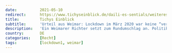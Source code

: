 ```yaml
---
date:          2021-05-10
redirect:      https://www.tichyseinblick.de/daili-es-sentials/weiteres-urteil-weimar-lockdown-maerz-2020/
title:         Tichys Einblick
subtitle:      'Urteil aus Weimar: Lockdown im März 2020 war keine “vertretbare Entscheidung”'
description:   'Ein Weimarer Richter setzt zum Rundumschlag an. Politiker hätten am 22. März 2020 keinen Lockdown verhängen dürfen. Auch das RKI habe versagt.'
country:       DE
categories:    [Recht]
tags:          [lockdown1, weimar]
---
```

